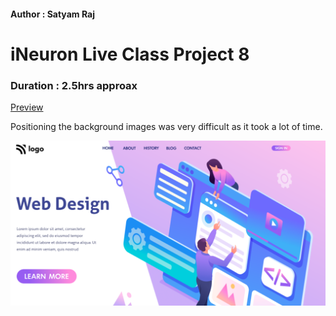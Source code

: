 #### Author : Satyam Raj

# iNeuron Live Class Project 8

### Duration : 2.5hrs approax
[Preview](https://blacktiles.github.io/LIVE-CLASS-PROJECT-08/)

Positioning the background images was very difficult as it took a lot of time.

![Image Preview](thumbnail.png)